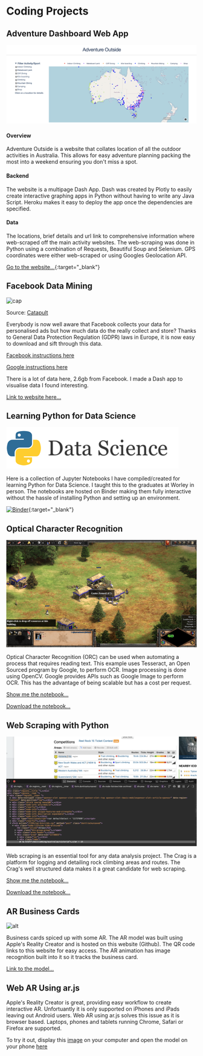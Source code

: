 # Coding Projects

## Adventure Dashboard Web App
![alt text](images/adventure.png)

#### Overview

Adventure Outside is a website that collates location of all the outdoor activities in Australia. This allows for easy adventure planning packing the most into a weekend ensuring you don't miss a spot. 

#### Backend

The website is a multipage Dash App. Dash was created by Plotly to easily create interactive graphing apps in Python without having to write any Java Script. Heroku makes it easy to deploy the app once the dependencies are specified.

#### Data 

The locations, brief details and url link to comprehensive information where web-scraped off the main activity websites. The web-scraping was done in Python using a combination of Requests, Beautiful Soup and Selenium. GPS coordinates were either web-scraped or using Googles Geolocation API.

[Go to the website...](http://www.adventureoutside.com.au){:target="_blank"}

## Facebook Data Mining

![cap](https://www.catapultsystems.com/wp-content/uploads/product.png)

Source: [Catapult](https://www.catapultsystems.com)

Everybody is now well aware that Facebook collects your data for personalised ads but how much data do the really collect and store? Thanks to General Data Protection Regulation (GDPR) laws in Europe, it is now easy to download and sift through this data. 

[Facebook instructions here](https://www.facebook.com/help/1701730696756992)

[Google instructions here](https://support.google.com/accounts/answer/3024190?hl=en)

There is a lot of data here, 2.6gb from Facebook. I made a Dash app to visualise data I found interesting.

[Link to website here...](https://fb-data-mine.herokuapp.com)
## Learning Python for Data Science

![logo](images/python.png)

Here is a collection of Jupyter Notebooks I have compiled/created for learning Python for Data Science. I taught this to the graduates at Worley in person. The notebooks are hosted on Binder making them fully interactive without the hassle of installing Python and setting up an environment.

[![Binder](https://mybinder.org/badge_logo.svg)](https://mybinder.org/v2/gh/DylanIntec/PyDataSci/HEAD){:target="_blank"}

## Optical Character Recognition
![alt text](images/age.png)

Optical Character Recognition (ORC) can be used when automating a process that requires reading text. This example uses Tesseract, an Open Sourced program by Google, to perform OCR. Image processing is done using OpenCV. Google provides APIs such as Google Image to perform OCR. This has the advantage of being scalable but has a cost per request.

[Show me the notebook...](2020-10-02-or.html)

[Download the notebook...](2020-10-02-or.ipynb)
## Web Scraping with Python

![alt](images/webscrap.png)

Web scraping is an essential tool for any data analysis project. The Crag is a platform for logging and detailing rock climbing areas and routes. The Crag's well structured data makes it a great candidate for web scraping.

[Show me the notebook...](2020-02-11-thecrag.html)

[Download the notebook...](notebooks/TheCragAPI.ipynb)

## AR Business Cards

![alt](images/arbc.gif)

Business cards spiced up with some AR. The AR model was built using Apple's Reality Creator and is hosted on this website (Github). The QR code links to this website for easy access. The AR animation has image recognition built into it so it tracks the business card.

[Link to the model...](2021-02-05-mm-bc.html)

## Web AR Using ar.js

Apple's Reality Creator is great, providing easy workflow to create interactive AR. Unfortuantly it is only supported on iPhones and iPads leaving out Android users. Web AR using ar.js solves this issue as it is browser based. Laptops, phones and tablets running Chrome, Safari or Firefox are supported. 

To try it out, display this [image](images\climb.jpg) on your computer and open the model on your phone [here](2021-02-17-arjs.html)
